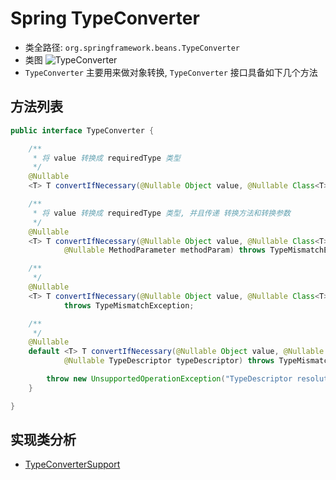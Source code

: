 # Spring TypeConverter 
- 类全路径: `org.springframework.beans.TypeConverter`
- 类图
    ![TypeConverter](./images/TypeConverter.png)
- `TypeConverter` 主要用来做对象转换, `TypeConverter` 接口具备如下几个方法

## 方法列表

```java
public interface TypeConverter {

	/**
	 * 将 value 转换成 requiredType 类型
	 */
	@Nullable
	<T> T convertIfNecessary(@Nullable Object value, @Nullable Class<T> requiredType) throws TypeMismatchException;

	/**
     * 将 value 转换成 requiredType 类型, 并且传递 转换方法和转换参数
	 */
	@Nullable
	<T> T convertIfNecessary(@Nullable Object value, @Nullable Class<T> requiredType,
			@Nullable MethodParameter methodParam) throws TypeMismatchException;

	/**
	 */
	@Nullable
	<T> T convertIfNecessary(@Nullable Object value, @Nullable Class<T> requiredType, @Nullable Field field)
			throws TypeMismatchException;

	/**
	 */
	@Nullable
	default <T> T convertIfNecessary(@Nullable Object value, @Nullable Class<T> requiredType,
			@Nullable TypeDescriptor typeDescriptor) throws TypeMismatchException {

		throw new UnsupportedOperationException("TypeDescriptor resolution not supported");
	}

}
```


## 实现类分析
- [TypeConverterSupport](/docs/core/convert/TypeConverter/Spring-TypeConverterSupport.md)

